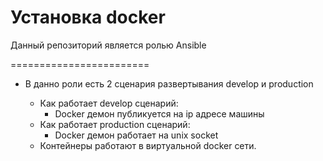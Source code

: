 Установка docker
========

Данный репозиторий является ролью Ansible 

========================

*   В данно роли есть 2 сценария развертывания develop и production

    * Как работает develop сценарий:
        * Docker демон публикуется на ip адресе машины
    * Как работает production сценарий:
        * Docker демон работает на unix socket
    * Контейнеры работают в виртуальной docker сети.
